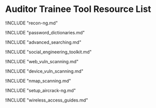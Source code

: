 
# Auditor Trainee Tool Resource List

<!-- Recon-ng -->

!INCLUDE "recon-ng.md"

<!-- Jack the Ripper -->

!INCLUDE "password_dictionaries.md"

<!-- Google Power Search -->

!INCLUDE "advanced_searching.md"

<!-- Social Engineering Toolkit -->

!INCLUDE "social_engineering_toolkit.md"

<!-- Website Vulnerability Scanning -->

!INCLUDE "web_vuln_scanning.md"

<!-- Device Vulnerability Scanning -->

!INCLUDE "device_vuln_scanning.md"

<!-- nmap & zenmap-->

!INCLUDE "nmap_scanning.md"

<!-- aircrack-ng & other wireless tools-->

!INCLUDE "setup_aircrack-ng.md"

!INCLUDE "wireless_access_guides.md"
